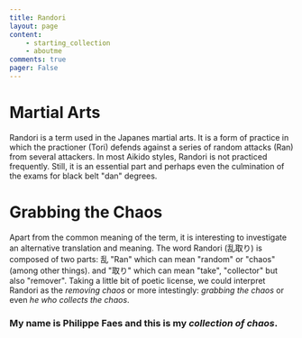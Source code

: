 ```yaml
---
title: Randori
layout: page
content:
    - starting_collection
    - aboutme
comments: true
pager: False
---
```


# Martial Arts

Randori is a term used in the Japanes martial arts. It is a form of practice in which the practioner (Tori) defends against a series of random attacks (Ran) from several attackers. In most Aikido styles, Randori is not practiced frequently. Still, it is an essential part and perhaps even the culmination of the exams for black belt "dan" degrees.

# Grabbing the Chaos

Apart from the common meaning of the term, it is interesting to investigate an alternative translation and meaning.
The word Randori (乱取り) is composed of two parts: 乱 "Ran" which can mean "random" or "chaos" (among other things).
and "取り" which can mean "take", "collector" but also "remover". Taking a little bit of poetic license, we could interpret Randori as the *removing chaos* or more intestingly: *grabbing the chaos* or even *he who collects the chaos*.

### My name is Philippe Faes and this is my *collection of chaos*.